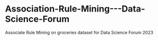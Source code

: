 # Association-Rule-Mining---Data-Science-Forum
Associate Rule Mining on groceries dataset for Data Science Forum 2023
